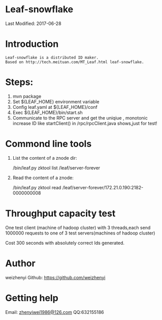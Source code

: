 Leaf-snowflake
=============

Last Modified: 2017-06-28


Introduction
============
    Leaf-snowflake is a distributed ID maker.
    Based on http://tech.meituan.com/MT_Leaf.html leaf-snowflake.

Steps:
============
1. mvn package
2. Set ${LEAF_HOME} environment variable
3. Config leaf.yaml at ${LEAF_HOME}/conf
4. Exec ${LEAF_HOME}/bin/start.sh
5. Communicate to the RPC server and get the uniqiue , monotonic increase ID like startClient() in /rpc/rpcClient.java shows,just for test!

Commond line tools
============
1. List the content of a znode dir:

   /bin/leaf.py zktool list /leaf/server-forever

2. Read the content of a znode:

   /bin/leaf.py zktool read /leaf/server-forever/172.21.0.190:2182-0000000008


Throughput capacity test
============
One test client (machine of hadoop cluster) with 3 threads,each send 1000000 requests to one of 3 test servers(machines of hadoop cluster)

Cost 300 seconds with absolutely correct Ids generated.


# Author
weizhenyi
Github: https://github.com/weizhenyi



# Getting help
Email: zhenyiwei1986@126.com
QQ:632155186